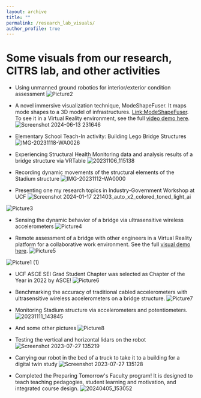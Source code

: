 ```yaml
---
layout: archive
title: ""
permalink: /research_lab_visuals/
author_profile: true
---
```


# Some visuals from our research, CITRS lab, and other activities

- Using unmanned ground robotics for interior/exterior condition assessment
![Picture2](https://github.com/furkan-luleci/furkan-luleci.github.io/assets/63553991/f1ac0287-2acb-4551-8e6b-02eafbd3f991)

- A novel immersive visualization technique, ModeShapeFuser. It maps mode shapes to a 3D model of infrastructures.
[Link:ModeShapeFuser](https://github.com/furkan-luleci/furkan-luleci.github.io/assets/63553991/8ef5ffe1-1dc7-4469-98d1-20b5989fc770). To see it in a Virtual Reality environment, see the full [video demo here](https://www.youtube.com/watch?v=-pPy4M9qqi8).
![Screenshot 2024-06-13 231646](https://github.com/furkan-luleci/furkan-luleci.github.io/assets/63553991/44a9cb48-ba37-4a70-a812-f3011fb90d12)


- Elementary School Teach-In activity: Building Lego Bridge Structures 
![IMG-20231118-WA0026](https://github.com/furkan-luleci/furkan-luleci.github.io/assets/63553991/7454c4dd-3bbb-40bf-9940-8b44aae98e3e)

- Experiencing Structural Health Monitoring data and analysis results of a bridge structure via VRTable
![20231106_115138](https://github.com/furkan-luleci/furkan-luleci.github.io/assets/63553991/f9eb8a85-ad21-4482-a5fe-3ae1cec6bf29)

- Recording dynamic movements of the structural elements of the Stadium structure
![IMG-20231112-WA0000](https://github.com/furkan-luleci/furkan-luleci.github.io/assets/63553991/cb1cbd2f-59ac-4f95-8d64-ce7d41d2631e)

- Presenting one my research topics in Industry-Government Workshop at UCF
![Screenshot 2024-01-17 221403_auto_x2_colored_toned_light_ai](https://github.com/furkan-luleci/furkan-luleci.github.io/assets/63553991/0ec80aac-0ee6-4b50-8af4-eef07de24ced)

![Picture3](https://github.com/furkan-luleci/furkan-luleci.github.io/assets/63553991/5d200f64-2525-498a-864b-563a3933ccba)

- Sensing the dynamic behavior of a bridge via ultrasensitive wireless accelerometers
![Picture4](https://github.com/furkan-luleci/furkan-luleci.github.io/assets/63553991/f05f6206-1d3e-4a05-be9b-999dd845f63a)

- Remote assessment of a bridge with other engineers in a Virtual Reality platform for a collaborative work environment. See the full [visual demo here](https://www.youtube.com/watch?v=-pPy4M9qqi8).
![Picture5](https://github.com/furkan-luleci/furkan-luleci.github.io/assets/63553991/35f65d92-01d6-4637-9ab7-33f007a6beba)

![Picture1 (1)](https://github.com/furkan-luleci/furkan-luleci.github.io/assets/63553991/e62d39a4-c31b-4901-8fa8-a551274fdb51)

- UCF ASCE SEI Grad Student Chapter was selected as Chapter of the Year in 2022 by ASCE!
![Picture6](https://github.com/furkan-luleci/furkan-luleci.github.io/assets/63553991/f2b580e6-5146-4834-8214-71f081750a53)

- Benchmarking the accuracy of traditional cabled accelerometers with ultrasensitive wireless accelerometers on a bridge structure.
![Picture7](https://github.com/furkan-luleci/furkan-luleci.github.io/assets/63553991/22f78ba6-2789-41eb-99da-da54b5bdaf82)

- Monitoring Stadium structure via accelerometers and potentiometers.
![20231111_143845](https://github.com/furkan-luleci/furkan-luleci.github.io/assets/63553991/80e50456-ea70-498c-93f9-6d6a892cd4c9)

- And some other pictures
![Picture8](https://github.com/furkan-luleci/furkan-luleci.github.io/assets/63553991/d8109d3b-aa74-4441-b233-affed9d825a3)

- Testing the vertical and horizontal lidars on the robot
![Screenshot 2023-07-27 135219](https://github.com/furkan-luleci/furkan-luleci.github.io/assets/63553991/7cc1d16e-bef3-4914-a14d-fd7d455651ee)

- Carrying our robot in the bed of a truck to take it to a building for a digital twin study
![Screenshot 2023-07-27 135128](https://github.com/furkan-luleci/furkan-luleci.github.io/assets/63553991/0877c973-e1b0-4753-9391-cd24fbe9110d)

- Completed the Preparing Tomorrow's Faculty program! It is designed to teach teaching pedagogies, student learning and motivation, and integrated course design.
![20240405_153052](https://github.com/furkan-luleci/furkan-luleci.github.io/assets/63553991/780a2379-cf56-43d6-aef6-386e25c23957)



